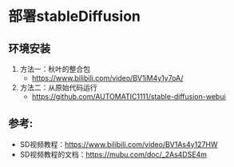 # 部署stableDiffusion

## 环境安装
1. 方法一：秋叶的整合包
   - https://www.bilibili.com/video/BV1iM4y1y7oA/
2. 方法二：从原始代码运行
    - https://github.com/AUTOMATIC1111/stable-diffusion-webui
## 参考:
- SD视频教程：https://www.bilibili.com/video/BV1As4y127HW
- SD视频教程的文档：https://mubu.com/doc/_2As4DSE4m